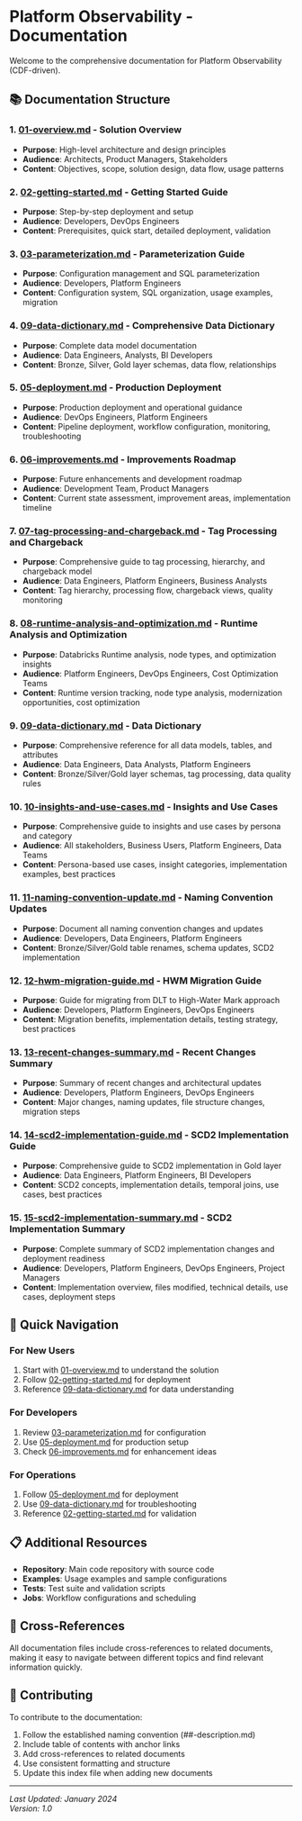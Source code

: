 # Platform Observability - Documentation

Welcome to the comprehensive documentation for Platform Observability (CDF-driven).

## 📚 Documentation Structure

### 1. [01-overview.md](01-overview.md) - Solution Overview
- **Purpose**: High-level architecture and design principles
- **Audience**: Architects, Product Managers, Stakeholders
- **Content**: Objectives, scope, solution design, data flow, usage patterns

### 2. [02-getting-started.md](02-getting-started.md) - Getting Started Guide
- **Purpose**: Step-by-step deployment and setup
- **Audience**: Developers, DevOps Engineers
- **Content**: Prerequisites, quick start, detailed deployment, validation

### 3. [03-parameterization.md](03-parameterization.md) - Parameterization Guide
- **Purpose**: Configuration management and SQL parameterization
- **Audience**: Developers, Platform Engineers
- **Content**: Configuration system, SQL organization, usage examples, migration

### 4. [09-data-dictionary.md](09-data-dictionary.md) - Comprehensive Data Dictionary
- **Purpose**: Complete data model documentation
- **Audience**: Data Engineers, Analysts, BI Developers
- **Content**: Bronze, Silver, Gold layer schemas, data flow, relationships

### 5. [05-deployment.md](05-deployment.md) - Production Deployment
- **Purpose**: Production deployment and operational guidance
- **Audience**: DevOps Engineers, Platform Engineers
- **Content**: Pipeline deployment, workflow configuration, monitoring, troubleshooting

### 6. [06-improvements.md](06-improvements.md) - Improvements Roadmap
- **Purpose**: Future enhancements and development roadmap
- **Audience**: Development Team, Product Managers
- **Content**: Current state assessment, improvement areas, implementation timeline

### 7. [07-tag-processing-and-chargeback.md](07-tag-processing-and-chargeback.md) - Tag Processing and Chargeback
- **Purpose**: Comprehensive guide to tag processing, hierarchy, and chargeback model
- **Audience**: Data Engineers, Platform Engineers, Business Analysts
- **Content**: Tag hierarchy, processing flow, chargeback views, quality monitoring

### 8. [08-runtime-analysis-and-optimization.md](08-runtime-analysis-and-optimization.md) - Runtime Analysis and Optimization
- **Purpose**: Databricks Runtime analysis, node types, and optimization insights
- **Audience**: Platform Engineers, DevOps Engineers, Cost Optimization Teams
- **Content**: Runtime version tracking, node type analysis, modernization opportunities, cost optimization

### 9. [09-data-dictionary.md](09-data-dictionary.md) - Data Dictionary
- **Purpose**: Comprehensive reference for all data models, tables, and attributes
- **Audience**: Data Engineers, Data Analysts, Platform Engineers
- **Content**: Bronze/Silver/Gold layer schemas, tag processing, data quality rules

### 10. [10-insights-and-use-cases.md](10-insights-and-use-cases.md) - Insights and Use Cases
- **Purpose**: Comprehensive guide to insights and use cases by persona and category
- **Audience**: All stakeholders, Business Users, Platform Engineers, Data Teams
- **Content**: Persona-based use cases, insight categories, implementation examples, best practices

### 11. [11-naming-convention-update.md](11-naming-convention-update.md) - Naming Convention Updates
- **Purpose**: Document all naming convention changes and updates
- **Audience**: Developers, Data Engineers, Platform Engineers
- **Content**: Bronze/Silver/Gold table renames, schema updates, SCD2 implementation

### 12. [12-hwm-migration-guide.md](12-hwm-migration-guide.md) - HWM Migration Guide
- **Purpose**: Guide for migrating from DLT to High-Water Mark approach
- **Audience**: Developers, Platform Engineers, DevOps Engineers
- **Content**: Migration benefits, implementation details, testing strategy, best practices

### 13. [13-recent-changes-summary.md](13-recent-changes-summary.md) - Recent Changes Summary
- **Purpose**: Summary of recent changes and architectural updates
- **Audience**: Developers, Platform Engineers, DevOps Engineers
- **Content**: Major changes, naming updates, file structure changes, migration steps

### 14. [14-scd2-implementation-guide.md](14-scd2-implementation-guide.md) - SCD2 Implementation Guide
- **Purpose**: Comprehensive guide to SCD2 implementation in Gold layer
- **Audience**: Data Engineers, Platform Engineers, BI Developers
- **Content**: SCD2 concepts, implementation details, temporal joins, use cases, best practices

### 15. [15-scd2-implementation-summary.md](15-scd2-implementation-summary.md) - SCD2 Implementation Summary
- **Purpose**: Complete summary of SCD2 implementation changes and deployment readiness
- **Audience**: Developers, Platform Engineers, DevOps Engineers, Project Managers
- **Content**: Implementation overview, files modified, technical details, use cases, deployment steps

## 🚀 Quick Navigation

### For New Users
1. Start with [01-overview.md](01-overview.md) to understand the solution
2. Follow [02-getting-started.md](02-getting-started.md) for deployment
3. Reference [09-data-dictionary.md](09-data-dictionary.md) for data understanding

### For Developers
1. Review [03-parameterization.md](03-parameterization.md) for configuration
2. Use [05-deployment.md](05-deployment.md) for production setup
3. Check [06-improvements.md](06-improvements.md) for enhancement ideas

### For Operations
1. Follow [05-deployment.md](05-deployment.md) for deployment
2. Use [09-data-dictionary.md](09-data-dictionary.md) for troubleshooting
3. Reference [02-getting-started.md](02-getting-started.md) for validation

## 📋 Additional Resources

- **Repository**: Main code repository with source code
- **Examples**: Usage examples and sample configurations
- **Tests**: Test suite and validation scripts
- **Jobs**: Workflow configurations and scheduling

## 🔗 Cross-References

All documentation files include cross-references to related documents, making it easy to navigate between different topics and find relevant information quickly.

## 📝 Contributing

To contribute to the documentation:
1. Follow the established naming convention (##-description.md)
2. Include table of contents with anchor links
3. Add cross-references to related documents
4. Use consistent formatting and structure
5. Update this index file when adding new documents

---

*Last Updated: January 2024*  
*Version: 1.0*
